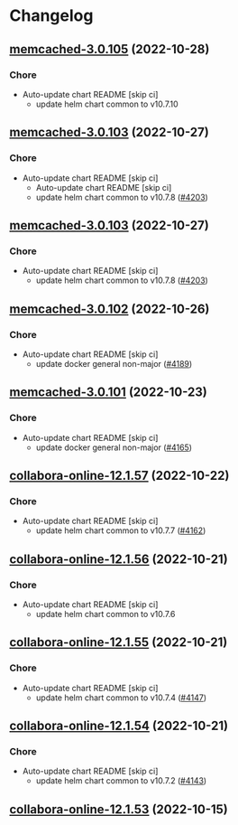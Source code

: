# Changelog




## [memcached-3.0.105](https://github.com/truecharts/charts/compare/memcached-3.0.104...memcached-3.0.105) (2022-10-28)

### Chore

- Auto-update chart README [skip ci]
  - update helm chart common to v10.7.10





## [memcached-3.0.103](https://github.com/truecharts/charts/compare/memcached-3.0.102...memcached-3.0.103) (2022-10-27)

### Chore

- Auto-update chart README [skip ci]
  - Auto-update chart README [skip ci]
  - update helm chart common to v10.7.8 ([#4203](https://github.com/truecharts/charts/issues/4203))




## [memcached-3.0.103](https://github.com/truecharts/charts/compare/memcached-3.0.102...memcached-3.0.103) (2022-10-27)

### Chore

- Auto-update chart README [skip ci]
  - update helm chart common to v10.7.8 ([#4203](https://github.com/truecharts/charts/issues/4203))




## [memcached-3.0.102](https://github.com/truecharts/charts/compare/memcached-3.0.101...memcached-3.0.102) (2022-10-26)

### Chore

- Auto-update chart README [skip ci]
  - update docker general non-major ([#4189](https://github.com/truecharts/charts/issues/4189))




## [memcached-3.0.101](https://github.com/truecharts/charts/compare/memcached-3.0.100...memcached-3.0.101) (2022-10-23)

### Chore

- Auto-update chart README [skip ci]
  - update docker general non-major ([#4165](https://github.com/truecharts/charts/issues/4165))




## [collabora-online-12.1.57](https://github.com/truecharts/charts/compare/collabora-online-12.1.56...collabora-online-12.1.57) (2022-10-22)

### Chore

- Auto-update chart README [skip ci]
  - update helm chart common to v10.7.7 ([#4162](https://github.com/truecharts/charts/issues/4162))




## [collabora-online-12.1.56](https://github.com/truecharts/charts/compare/collabora-online-12.1.55...collabora-online-12.1.56) (2022-10-21)

### Chore

- Auto-update chart README [skip ci]
  - update helm chart common to v10.7.6




## [collabora-online-12.1.55](https://github.com/truecharts/charts/compare/collabora-online-12.1.54...collabora-online-12.1.55) (2022-10-21)

### Chore

- Auto-update chart README [skip ci]
  - update helm chart common to v10.7.4 ([#4147](https://github.com/truecharts/charts/issues/4147))




## [collabora-online-12.1.54](https://github.com/truecharts/charts/compare/collabora-online-12.1.53...collabora-online-12.1.54) (2022-10-21)

### Chore

- Auto-update chart README [skip ci]
  - update helm chart common to v10.7.2 ([#4143](https://github.com/truecharts/charts/issues/4143))




## [collabora-online-12.1.53](https://github.com/truecharts/charts/compare/collabora-online-12.1.52...collabora-online-12.1.53) (2022-10-15)

